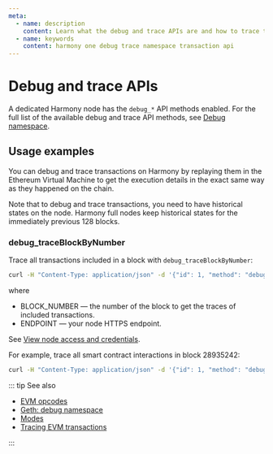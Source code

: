 ```yaml
---
meta:
  - name: description
    content: Learn what the debug and trace APIs are and how to trace transactions on Harmony.
  - name: keywords
    content: harmony one debug trace namespace transaction api
---
```


# Debug and trace APIs

A dedicated Harmony node has the `debug_*` API methods enabled. For the full list of the available debug and trace API methods, see [Debug namespace](https://geth.ethereum.org/docs/interacting-with-geth/rpc/ns-debug).

## Usage examples

You can debug and trace transactions on Harmony by replaying them in the Ethereum Virtual Machine to get the execution details in the exact same way as they happened on the chain.

Note that to debug and trace transactions, you need to have historical states on the node. Harmony full nodes keep historical states for the immediately previous 128 blocks.

### debug_traceBlockByNumber

Trace all transactions included in a block with `debug_traceBlockByNumber`:

``` sh
curl -H "Content-Type: application/json" -d '{"id": 1, "method": "debug_traceBlockByNumber", "params": ["BLOCK_NUMBER", {"tracer": "callTracer"}]}' ENDPOINT
```

where

* BLOCK_NUMBER — the number of the block to get the traces of included transactions.
* ENDPOINT — your node HTTPS endpoint.

See [View node access and credentials](/platform/view-node-access-and-credentials).

For example, trace all smart contract interactions in block 28935242:

``` sh
curl -H "Content-Type: application/json" -d '{"id": 1, "method": "debug_traceBlockByNumber", "params": ["0x1B98850", {"tracer": "callTracer"}]}' https://nd-123-456-789.p2pify.com/3c6e0b8a9c15224a8228b9a98ca1531d
```

::: tip See also

* [EVM opcodes](https://ethereum.org/en/developers/docs/evm/opcodes)
* [Geth: debug namespace](https://geth.ethereum.org/docs/rpc/ns-debug)
* [Modes](/operations/harmony/modes)
* <a href="https://support.chainstack.com/hc/en-us/articles/900003400806-Tracing-EVM-transactions" target="_blank">Tracing EVM transactions</a>

:::
